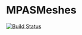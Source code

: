 # MPASMeshes

[![Build Status](https://github.com/favba/MPASMeshes.jl/actions/workflows/CI.yml/badge.svg?branch=main)](https://github.com/favba/MPASMeshes.jl/actions/workflows/CI.yml?query=branch%3Amain)
